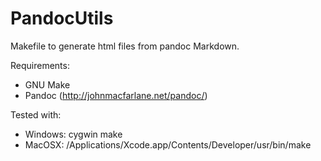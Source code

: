 PandocUtils
===========

Makefile to generate html files from pandoc Markdown. 


Requirements:
* GNU Make
* Pandoc (http://johnmacfarlane.net/pandoc/)

Tested with:
* Windows: cygwin make
* MacOSX: /Applications/Xcode.app/Contents/Developer/usr/bin/make
